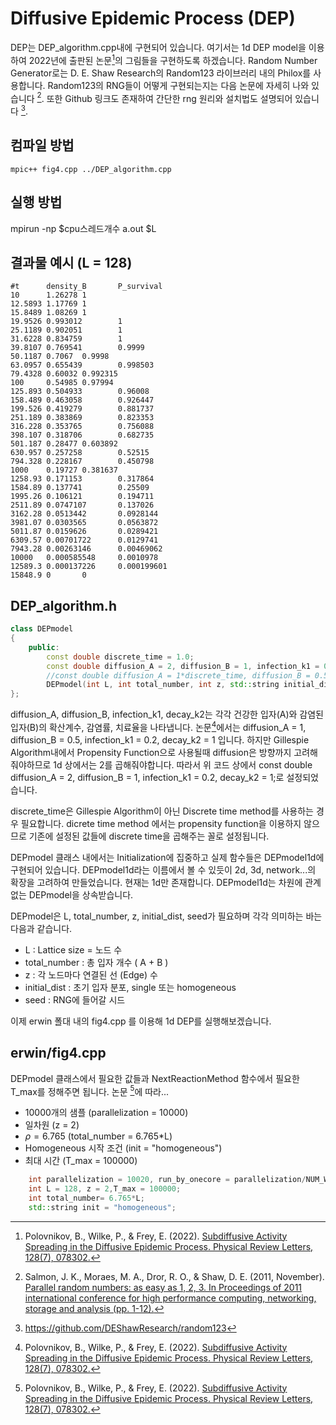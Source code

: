 # Diffusive Epidemic Process (DEP)

DEP는 DEP_algorithm.cpp내에 구현되어 있습니다. 여기서는 1d DEP model을 이용하여 2022년에 출판된 논문[^1]의 그림들을 구현하도록 하겠습니다. Random Number Generator로는 D. E. Shaw Research의 Random123 라이브러리 내의 Philox를 사용합니다. Random123의 RNG들이 어떻게 구현되는지는 다음 논문에 자세히 나와 있습니다 [^2]. 또한 Github 링크도 존재하여 간단한 rng 원리와 설치법도 설명되어 있습니다 [^3].

컴파일 방법
-----
```
mpic++ fig4.cpp ../DEP_algorithm.cpp
```

실행 방법
-----
mpirun -np $cpu스레드개수 a.out $L

결과물 예시 (L = 128)
-----
```
#t      density_B       P_survival
10      1.26278 1
12.5893 1.17769 1
15.8489 1.08269 1
19.9526 0.993012        1
25.1189 0.902051        1
31.6228 0.834759        1
39.8107 0.769541        0.9999
50.1187 0.7067  0.9998
63.0957 0.655439        0.998503
79.4328 0.60032 0.992315
100     0.54985 0.97994
125.893 0.504933        0.96008
158.489 0.463058        0.926447
199.526 0.419279        0.881737
251.189 0.383869        0.823353
316.228 0.353765        0.756088
398.107 0.318706        0.682735
501.187 0.28477 0.603892
630.957 0.257258        0.52515
794.328 0.228167        0.450798
1000    0.19727 0.381637
1258.93 0.171153        0.317864
1584.89 0.137741        0.25509
1995.26 0.106121        0.194711
2511.89 0.0747107       0.137026
3162.28 0.0513442       0.0928144
3981.07 0.0303565       0.0563872
5011.87 0.0159626       0.0289421
6309.57 0.00701722      0.0129741
7943.28 0.00263146      0.00469062
10000   0.000585548     0.0010978
12589.3 0.000137226     0.000199601
15848.9 0       0
```

DEP_algorithm.h
-----

```c++
class DEPmodel
{
    public:
        const double discrete_time = 1.0;
        const double diffusion_A = 2, diffusion_B = 1, infection_k1 = 0.2, decay_k2 = 1;
        //const double diffusion_A = 1*discrete_time, diffusion_B = 0.5*discrete_time, infection_k1 = 0.2*discrete_time, decay_k2 = 1*discrete_time;
        DEPmodel(int L, int total_number, int z, std::string initial_dist, int seed);
};
```
diffusion_A, diffusion_B, infection_k1, decay_k2는 각각 건강한 입자(A)와 감염된 입자(B)의 확산계수, 감염률, 치료율을 나타냅니다. 논문[^1]에서는 diffusion_A = 1, diffusion_B = 0.5, infection_k1 = 0.2, decay_k2 = 1 입니다. 하지만 Gillespie Algorithm내에서 Propensity Function으로 사용될때 diffusion은 방향까지 고려해줘야하므로 1d 상에서는 2를 곱해줘야합니다. 따라서 위 코드 상에서 const double diffusion_A = 2, diffusion_B = 1, infection_k1 = 0.2, decay_k2 = 1;로 설정되었습니다. 

discrete_time은 Gillespie Algorithm이 아닌 Discrete time method를 사용하는 경우 필요합니다. dicrete time method 에서는 propensity function을 이용하지 않으므로 기존에 설정된 값들에 discrete time을 곱해주는 꼴로 설정됩니다.

DEPmodel 클래스 내에서는 Initialization에 집중하고 실제 함수들은 DEPmodel1d에 구현되어 있습니다. DEPmodel1d라는 이름에서 볼 수 있듯이 2d, 3d, network...의 확장을 고려하여 만들었습니다. 현재는 1d만 존재합니다. DEPmodel1d는 차원에 관계없는 DEPmodel을 상속받습니다.

DEPmodel은 L, total_number, z, initial_dist, seed가 필요하며 각각 의미하는 바는 다음과 같습니다.
  - L : Lattice size = 노드 수
  - total_number : 총 입자 개수 ( A + B )
  - z : 각 노드마다 연결된 선 (Edge) 수
  - initial_dist : 초기 입자 분포, single 또는 homogeneous
  - seed : RNG에 들어갈 시드

이제 erwin 폴대 내의 fig4.cpp 를 이용해 1d DEP를 실행해보겠습니다.

erwin/fig4.cpp
----

DEPmodel 클래스에서 필요한 값들과 NextReactionMethod 함수에서 필요한 T_max를 정해주면 됩니다. 논문 [^1]에 따라...
  - 10000개의 샘플 (parallelization = 10000)
  - 일차원 (z = 2)
  - $\rho = 6.765$ (total_number = 6.765*L)
  - Homogeneous 시작 조건 (init = "homogeneous")
  - 최대 시간 (T_max = 100000)

```c++
    int parallelization = 10020, run_by_onecore = parallelization/NUM_WORKERS;
    int L = 128, z = 2,T_max = 100000;
    int total_number= 6.765*L;
    std::string init = "homogeneous";
```

[^1]: Polovnikov, B., Wilke, P., & Frey, E. (2022). [Subdiffusive Activity Spreading in the Diffusive Epidemic Process. Physical Review Letters, 128(7), 078302.](https://journals.aps.org/prl/pdf/10.1103/PhysRevLett.128.078302)

[^2]: Salmon, J. K., Moraes, M. A., Dror, R. O., & Shaw, D. E. (2011, November). [Parallel random numbers: as easy as 1, 2, 3. In Proceedings of 2011 international conference for high performance computing, networking, storage and analysis (pp. 1-12).](https://dl.acm.org/doi/pdf/10.1145/2063384.2063405)

[^3]: https://github.com/DEShawResearch/random123
